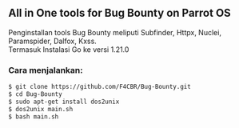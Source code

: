 
## All in One tools for Bug Bounty on Parrot OS
Penginstallan tools Bug Bounty meliputi Subfinder, Httpx, Nuclei, Paramspider, Dalfox, Kxss. <br>
Termasuk Instalasi Go ke versi 1.21.0

### Cara menjalankan:
```bash
$ git clone https://github.com/F4CBR/Bug-Bounty.git
$ cd Bug-Bounty
$ sudo apt-get install dos2unix
$ dos2unix main.sh
$ bash main.sh
